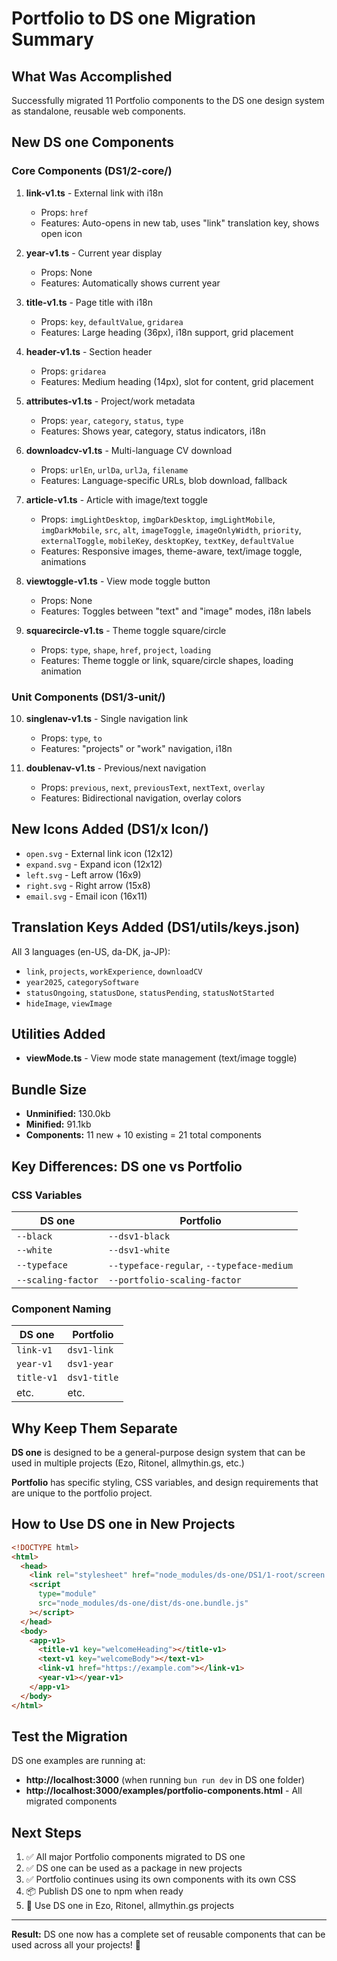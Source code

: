 # Portfolio to DS one Migration Summary

## What Was Accomplished

Successfully migrated 11 Portfolio components to the DS one design system as standalone, reusable web components.

## New DS one Components

### Core Components (DS1/2-core/)

1. **link-v1.ts** - External link with i18n
   - Props: `href`
   - Features: Auto-opens in new tab, uses "link" translation key, shows open icon

2. **year-v1.ts** - Current year display
   - Props: None
   - Features: Automatically shows current year

3. **title-v1.ts** - Page title with i18n
   - Props: `key`, `defaultValue`, `gridarea`
   - Features: Large heading (36px), i18n support, grid placement

4. **header-v1.ts** - Section header
   - Props: `gridarea`
   - Features: Medium heading (14px), slot for content, grid placement

5. **attributes-v1.ts** - Project/work metadata
   - Props: `year`, `category`, `status`, `type`
   - Features: Shows year, category, status indicators, i18n

6. **downloadcv-v1.ts** - Multi-language CV download
   - Props: `urlEn`, `urlDa`, `urlJa`, `filename`
   - Features: Language-specific URLs, blob download, fallback

7. **article-v1.ts** - Article with image/text toggle
   - Props: `imgLightDesktop`, `imgDarkDesktop`, `imgLightMobile`, `imgDarkMobile`, `src`, `alt`, `imageToggle`, `imageOnlyWidth`, `priority`, `externalToggle`, `mobileKey`, `desktopKey`, `textKey`, `defaultValue`
   - Features: Responsive images, theme-aware, text/image toggle, animations

8. **viewtoggle-v1.ts** - View mode toggle button
   - Props: None
   - Features: Toggles between "text" and "image" modes, i18n labels

9. **squarecircle-v1.ts** - Theme toggle square/circle
   - Props: `type`, `shape`, `href`, `project`, `loading`
   - Features: Theme toggle or link, square/circle shapes, loading animation

### Unit Components (DS1/3-unit/)

10. **singlenav-v1.ts** - Single navigation link
    - Props: `type`, `to`
    - Features: "projects" or "work" navigation, i18n

11. **doublenav-v1.ts** - Previous/next navigation
    - Props: `previous`, `next`, `previousText`, `nextText`, `overlay`
    - Features: Bidirectional navigation, overlay colors

## New Icons Added (DS1/x Icon/)

- `open.svg` - External link icon (12x12)
- `expand.svg` - Expand icon (12x12)
- `left.svg` - Left arrow (16x9)
- `right.svg` - Right arrow (15x8)
- `email.svg` - Email icon (16x11)

## Translation Keys Added (DS1/utils/keys.json)

All 3 languages (en-US, da-DK, ja-JP):

- `link`, `projects`, `workExperience`, `downloadCV`
- `year2025`, `categorySoftware`
- `statusOngoing`, `statusDone`, `statusPending`, `statusNotStarted`
- `hideImage`, `viewImage`

## Utilities Added

- **viewMode.ts** - View mode state management (text/image toggle)

## Bundle Size

- **Unminified:** 130.0kb
- **Minified:** 91.1kb
- **Components:** 11 new + 10 existing = 21 total components

## Key Differences: DS one vs Portfolio

### CSS Variables

| DS one             | Portfolio                                 |
| ------------------ | ----------------------------------------- |
| `--black`          | `--dsv1-black`                            |
| `--white`          | `--dsv1-white`                            |
| `--typeface`       | `--typeface-regular`, `--typeface-medium` |
| `--scaling-factor` | `--portfolio-scaling-factor`              |

### Component Naming

| DS one     | Portfolio    |
| ---------- | ------------ |
| `link-v1`  | `dsv1-link`  |
| `year-v1`  | `dsv1-year`  |
| `title-v1` | `dsv1-title` |
| etc.       | etc.         |

## Why Keep Them Separate

**DS one** is designed to be a general-purpose design system that can be used in multiple projects (Ezo, Ritonel, allmythin.gs, etc.)

**Portfolio** has specific styling, CSS variables, and design requirements that are unique to the portfolio project.

## How to Use DS one in New Projects

```html
<!DOCTYPE html>
<html>
  <head>
    <link rel="stylesheet" href="node_modules/ds-one/DS1/1-root/screen.css" />
    <script
      type="module"
      src="node_modules/ds-one/dist/ds-one.bundle.js"
    ></script>
  </head>
  <body>
    <app-v1>
      <title-v1 key="welcomeHeading"></title-v1>
      <text-v1 key="welcomeBody"></text-v1>
      <link-v1 href="https://example.com"></link-v1>
      <year-v1></year-v1>
    </app-v1>
  </body>
</html>
```

## Test the Migration

DS one examples are running at:

- **http://localhost:3000** (when running `bun run dev` in DS one folder)
- **http://localhost:3000/examples/portfolio-components.html** - All migrated components

## Next Steps

1. ✅ All major Portfolio components migrated to DS one
2. ✅ DS one can be used as a package in new projects
3. ✅ Portfolio continues using its own components with its own CSS
4. 📦 Publish DS one to npm when ready
5. 🎨 Use DS one in Ezo, Ritonel, allmythin.gs projects

---

**Result:** DS one now has a complete set of reusable components that can be used across all your projects! 🎉
